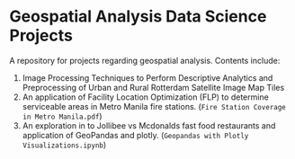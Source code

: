 # Geospatial Analysis Data Science Projects

A repository for projects regarding geospatial analysis. Contents include:
1. Image Processing Techniques to Perform Descriptive Analytics and Preprocessing of Urban and Rural Rotterdam Satellite Image Map Tiles
2. An application of Facility Location Optimization (FLP) to determine serviceable areas in Metro Manila fire stations. (`Fire Station Coverage in Metro Manila.pdf`)
3. An exploration in to Jollibee vs Mcdonalds fast food restaurants and application of GeoPandas and plotly. (`Geopandas with Plotly Visualizations.ipynb`)
